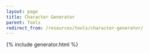 ```yaml
---
layout: page
title: Character Generator
parent: Tools
redirect_from: /resources/tools/character-generator/
---
```

{% include generator.html %}
